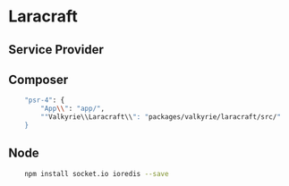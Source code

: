 # Laracraft
## Service Provider

## Composer

```bash
    "psr-4": {
        "App\\": "app/",
        ""Valkyrie\\Laracraft\\": "packages/valkyrie/laracraft/src/"
    }
```

## Node
```bash
    npm install socket.io ioredis --save
```
